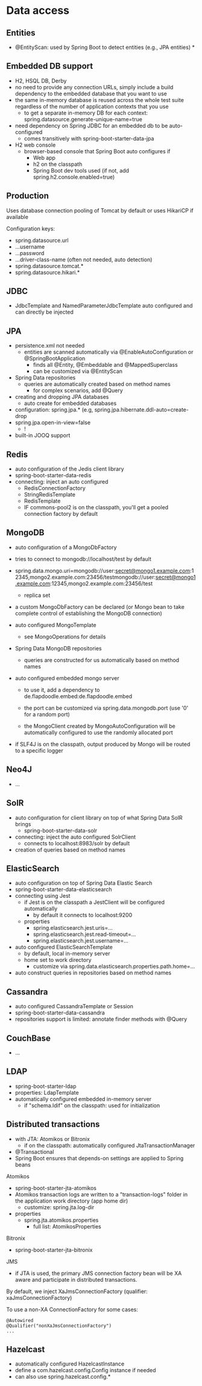 # Data access

## Entities

* @EntityScan: used by Spring Boot to detect entities \(e.g., JPA entities\)
  * 

## Embedded DB support

* H2, HSQL DB, Derby
* no need to provide any connection URLs, simply include a build dependency to the embedded database that you want to use
* the same in-memory database is reused across the whole test suite regardless of the number of application contexts that you use
  * to get a separate in-memory DB for each context: spring.datasource.generate-unique-name=true
* need dependency on Spring JDBC for an embedded db to be auto-configured
  * comes transitively with spring-boot-starter-data-jpa
* H2 web console
  * browser-based console that Spring Boot auto configures if
    * Web app
    * h2 on the classpath
    * Spring Boot dev tools used \(if not, add spring.h2.console.enabled=true\)

## Production

Uses database connection pooling of Tomcat by default or uses HikariCP if available

Configuration keys:

* spring.datasource.url
* ...username
* ...password
* ...driver-class-name \(often not needed, auto detection\)
* spring.datasource.tomcat.\*
* spring.datasource.hikari.\*

## JDBC

* JdbcTemplate and NamedParameterJdbcTemplate auto configured and can directly be injected

## JPA

* persistence.xml not needed
  * entities are scanned automatically via @EnableAutoConfiguration or @SpringBootApplication
    * finds all @Entity, @Embeddable and @MappedSuperclass
    * can be customized via @EntityScan
* Spring Data repositories
  * queries are automatically created based on method names
    * for complex scenarios, add @Query
* creating and dropping JPA databases
  * auto create for embedded databases
* configuration: spring.jpa.\* \(e.g, spring.jpa.hibernate.ddl-auto=create-drop
* spring.jpa.open-in-view=false
  * !
* built-in JOOQ support

## Redis

* auto configuration of the Jedis client library
* spring-boot-starter-data-redis
* connecting: inject an auto configured
  * RedisConnectionFactory
  * StringRedisTemplate
  * RedisTemplate
  * IF commons-pool2 is on the classpath, you'll get a pooled connection factory by default

## MongoDB

* auto configuration of a MongoDbFactory
* tries to connect to mongodb://localhost/test by default
* spring.data.mongo.uri=mongodb://user:secret@mongo1.example.com:12345,mongo2.example.com:23456/testmongodb://user:secret@mongo1.example.com:12345,mongo2.example.com:23456/test

  * replica set

* a custom MongoDbFactory can be declared \(or Mongo bean to take complete control of establishing the MongoDB connection\)

* auto configured MongoTemplate

  * see MongoOperations for details

* Spring Data MongoDB repositories

  * queries are constructed for us automatically based on method names

* auto configured embedded mongo server

  * to use it, add a dependency to de.flapdoodle.embed:de.flapdoodle.embed

  * the port can be customized via spring.data.mongodb.port \(use '0' for a random port\)

  * the MongoClient created by MongoAutoConfiguration will be automatically configured to use the randomly allocated port

* if SLF4J is on the classpath, output produced by Mongo will be routed to a specific logger

## Neo4J

* ...

## SolR

* auto configuration for client library on top of what Spring Data SolR brings
  * spring-boot-starter-data-solr
* connecting: inject the auto configured SolrClient
  * connects to localhost:8983/solr by default
* creation of queries based on method names

## ElasticSearch

* auto configuration on top of Spring Data Elastic Search
* spring-boot-starter-data-elasticsearch
* connecting using Jest
  * if Jest is on the classpath a JestClient will be configured automatically
    * by default it connects to localhost:9200
  * properties
    * spring.elasticsearch.jest.uris=...
    * spring.elasticsearch.jest.read-timeout=...
    * spring.elasticsearch.jest.username=...
* auto configured ElasticSearchTemplate
  * by default, local in-memory server
  * home set to work directory
    * customize via spring.data.elasticsearch.properties.path.home=...
* auto construct queries in repositories based on method names

## Cassandra

* auto configured CassandraTemplate or Session
* spring-boot-starter-data-cassandra
* repositories support is limited: annotate finder methods with @Query

## CouchBase

* ...

## LDAP

* spring-boot-starter-ldap
* properties: LdapTemplate
* automatically configured embedded in-memory server
  * if "schema.ldif" on the classpath: used for initialization

## Distributed transactions

* with JTA: Atomikos or Bitronix
  * if on the classpath: automatically configured JtaTransactionManager
* @Transactional
* Spring Boot ensures that depends-on settings are applied to Spring beans

Atomikos

* spring-boot-starter-jta-atomikos
* Atomikos transaction logs are written to a "transaction-logs" folder in the application work directory \(app home dir\)
  * customize: spring.jta.log-dir
* properties
  * spring.jta.atomikos.properties
    * full list: AtomikosProperties

Bitronix

* spring-boot-starter-jta-bitronix

JMS

* if JTA is used, the primary JMS connection factory bean will be XA aware and participate in distributed transactions.

By default, we inject XaJmsConnectionFactory \(qualifier: xaJmsConnectionFactory\)

To use a non-XA ConnectionFactory for some cases:

```
@Autowired
@Qualifier("nonXaJmsConnectionFactory")
...
```

## Hazelcast

* automatically configured HazelcastInstance
* define a com.hazelcast.config.Config instance if needed
* can also use spring.hazelcast.config.\*





